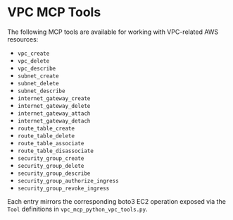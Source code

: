 # VPC MCP Tools

The following MCP tools are available for working with VPC-related AWS resources:

- `vpc_create`
- `vpc_delete`
- `vpc_describe`
- `subnet_create`
- `subnet_delete`
- `subnet_describe`
- `internet_gateway_create`
- `internet_gateway_delete`
- `internet_gateway_attach`
- `internet_gateway_detach`
- `route_table_create`
- `route_table_delete`
- `route_table_associate`
- `route_table_disassociate`
- `security_group_create`
- `security_group_delete`
- `security_group_describe`
- `security_group_authorize_ingress`
- `security_group_revoke_ingress`

Each entry mirrors the corresponding boto3 EC2 operation exposed via the `Tool` definitions in `vpc_mcp_python_vpc_tools.py`.
